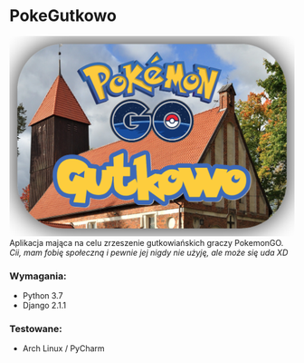 # PokeGutkowo
![logo](logo.png)
Aplikacja mająca na celu zrzeszenie gutkowiańskich graczy PokemonGO.
*Cii, mam fobię społeczną i pewnie jej nigdy nie użyję, ale może się uda XD*

### Wymagania:
* Python 3.7
* Django 2.1.1

### Testowane:
* Arch Linux / PyCharm